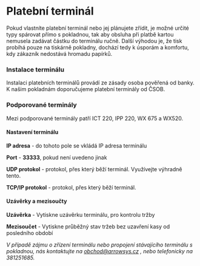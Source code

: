 # Platební terminál

Pokud vlastníte platební terminál nebo jej plánujete zřídit, je možné určité typy spárovat přímo s pokladnou, tak aby obsluha při platbě kartou nemusela zadávat částku do terminálu ručně. Další výhodou je, že tisk probíhá pouze na tiskárně pokladny, dochází tedy k úsporám a komfortu, kdy zákazník nedostává hromadu papírků.

### Instalace terminálu

Instalaci platebních terminálů provádí ze zásady osoba pověřená od banky. K našim pokladnám doporučujeme platební terminály od ČSOB.

### Podporované terminály

Mezi podporované terminály patří ICT 220, IPP 220, WX 675 a WX520.

#### Nastavení terminálu

**IP adresa** - do tohoto pole se vkládá IP adresa terminálu

**Port** - **33333**, pokud není uvedeno jinak

**UDP protokol** - protokol, přes který běží terminál. Využívejte výhradně tento.

**TCP/IP protokol** - protokol, přes který běží terminál.

#### Uzávěrky a mezisoučty

**Uzávěrka** - Vytiskne uzávěrku terminálu, pro kontrolu tržby

**Mezisoučet** - Vytiskne průběžný stav tržeb bez uzavření kasy od posledního období

_V případě zájmu o zřízení terminálu nebo propojení stávajícího terminálu s pokladnou, nás kontaktujte na obchod@arrowsys.cz , nebo telefonicky na 381251685._

